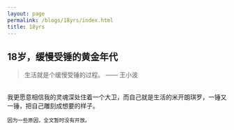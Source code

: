 ```yaml
---
layout: page
permalink: /blogs/18yrs/index.html
title: 18yrs
---
```


## 18岁，缓慢受锤的黄金年代

> 生活就是个缓慢受锤的过程。 —— 王小波

<br>我更愿意相信我的灵魂深处住着一个大卫，而自己就是生活的米开朗琪罗，一锤又一锤，把自己雕刻成想要的样子。

```因为一些原因，全文暂时没有开放。```
